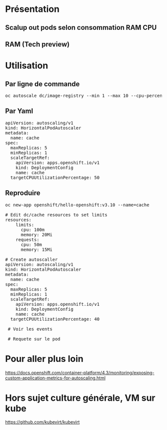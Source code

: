 # Présentation
## Scalup out pods selon consommation RAM CPU
## RAM (Tech preview)

# Utilisation
## Par ligne de commande
<pre>
oc autoscale dc/image-registry --min 1 --max 10 --cpu-percent=50
</pre>

## Par Yaml
<pre>
apiVersion: autoscaling/v1
kind: HorizontalPodAutoscaler
metadata:
  name: cache 
spec:
  maxReplicas: 5 
  minReplicas: 1 
  scaleTargetRef:
    apiVersion: apps.openshift.io/v1
    kind: DeploymentConfig 
    name: cache  
  targetCPUUtilizationPercentage: 50 
</pre>

## Reproduire 
<pre>
oc new-app openshift/hello-openshift:v3.10 --name=cache     -n scheduling

# Edit dc/cache resources to set limits
resources:
    limits:
      cpu: 100m
      memory: 20Mi
    requests:
      cpu: 50m
      memory: 15Mi

# Create autoscaller
apiVersion: autoscaling/v1
kind: HorizontalPodAutoscaler
metadata:
  name: cache 
spec:
  maxReplicas: 5 
  minReplicas: 1 
  scaleTargetRef:
    apiVersion: apps.openshift.io/v1
    kind: DeploymentConfig 
    name: cache  
  targetCPUUtilizationPercentage: 40

 # Voir les events

 # Requete sur le pod
</pre>


# Pour aller plus loin
https://docs.openshift.com/container-platform/4.3/monitoring/exposing-custom-application-metrics-for-autoscaling.html

# Hors sujet culture générale, VM sur kube
https://github.com/kubevirt/kubevirt